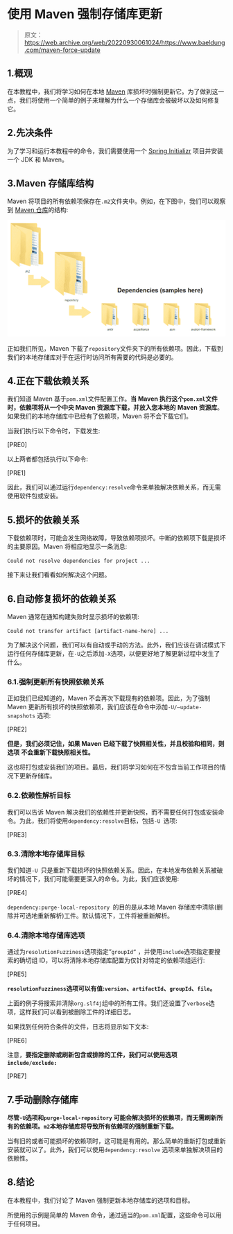 # 使用 Maven 强制存储库更新

> 原文：<https://web.archive.org/web/20220930061024/https://www.baeldung.com/maven-force-update>

## 1.概观

在本教程中，我们将学习如何在本地 [Maven](/web/20220628060751/https://www.baeldung.com/maven) 库损坏时强制更新它。为了做到这一点，我们将使用一个简单的例子来理解为什么一个存储库会被破坏以及如何修复它。

## 2.先决条件

为了学习和运行本教程中的命令，我们需要使用一个 [Spring Initializr](/web/20220628060751/https://www.baeldung.com/spring-boot-custom-starter) 项目并安装一个 JDK 和 Maven。

## 3.Maven 存储库结构

Maven 将项目的所有依赖项保存在`.m2`文件夹中。例如，在下图中，我们可以观察到 [Maven 仓库](/web/20220628060751/https://www.baeldung.com/maven-local-repository)的结构:

[![](img/8b80aa5e814c0446c312f308983827f5.png)](/web/20220628060751/https://www.baeldung.com/wp-content/uploads/2021/07/m2.png)

正如我们所见，Maven 下载了`repository`文件夹下的所有依赖项。因此，下载到我们的本地存储库对于在运行时访问所有需要的代码是必要的。

## 4.正在下载**依赖关系**

我们知道 Maven 基于`pom.xml`文件配置工作。**当 Maven 执行这个`pom.xml`文件时，依赖项将从一个中央 Maven 资源库下载，并放入您本地的** **Maven 资源库**。如果我们的本地存储库中已经有了依赖项，Maven 将不会下载它们。

当我们执行以下命令时，下载发生:

[PRE0]

以上两者都包括执行以下命令:

[PRE1]

因此，我们可以通过运行`dependency:resolve`命令来单独解决依赖关系，而无需使用软件包或安装。

## 5.损坏的**依赖关系**

下载依赖项时，可能会发生网络故障，导致依赖项损坏。中断的依赖项下载是损坏的主要原因。Maven 将相应地显示一条消息:

`Could not resolve dependencies for project ...`

接下来让我们看看如何解决这个问题。

## 6.自动修复损坏的依赖关系

Maven 通常在通知构建失败时显示损坏的依赖项:

`Could not transfer artifact [artifact-name-here] ...`

为了解决这个问题，我们可以有自动或手动的方法。此外，我们应该在调试模式下运行任何存储库更新，在`-U`之后添加`-X`选项，以便更好地了解更新过程中发生了什么。

### 6.1.强制更新所有快照依赖关系

正如我们已经知道的，Maven 不会再次下载现有的依赖项。因此，为了强制 Maven 更新所有损坏的快照依赖项，我们应该在命令中添加`-U/–update-snapshots` 选项:

[PRE2]

**但是，我们必须记住，如果 Maven 已经下载了快照相关性，并且校验和相同，则选项** **不会重新下载快照相关性。**

这也将打包或安装我们的项目。最后，我们将学习如何在不包含当前工作项目的情况下更新存储库。

### 6.2.依赖性解析目标

我们可以告诉 Maven 解决我们的依赖性并更新快照，而不需要任何打包或安装命令。为此，我们将使用`dependency:resolve`目标，包括`-U `选项:

[PRE3]

### 6.3.清除本地存储库目标

我们知道`-U `只是重新下载损坏的快照依赖关系。因此，在本地发布依赖关系被破坏的情况下，我们可能需要更深入的命令。为此，我们应该使用:

[PRE4]

`dependency:purge-local-repository `的目的是从本地 Maven 存储库中清除(删除并可选地重新解析)工件。默认情况下，工件将被重新解析。

### 6.4.清除本地存储库选项

通过为`resolutionFuzziness`选项指定“`groupId”` ，并使用`include`选项指定要搜索的确切组 ID，可以将清除本地存储库配置为仅针对特定的依赖项组运行:

[PRE5]

**`resolutionFuzziness`选项可以有值:`version`、`artifactId`、`groupId`、`file`。**

上面的例子将搜索并清除`org.slf4j`组中的所有工件。我们还设置了`verbose`选项，这样我们可以看到被删除工件的详细日志。

如果找到任何符合条件的文件，日志将显示如下文本:

[PRE6]

注意，**要指定删除或刷新包含或排除的工件，我们可以使用选项`include/exclude:`**

[PRE7]

## 7.手动删除存储库

**尽管`-U`选项和`purge-local-repository` 可能会解决损坏的依赖项，而无需刷新所有的依赖项。`m2`本地存储库将导致所有依赖项的强制重新下载。**

当有旧的或者可能损坏的依赖项时，这可能是有用的。那么简单的重新打包或重新安装就可以了。此外，我们可以使用`dependency:resolve` 选项来单独解决项目的依赖性。

## 8.结论

在本教程中，我们讨论了 Maven 强制更新本地存储库的选项和目标。

所使用的示例是简单的 Maven 命令，通过适当的`pom.xml`配置，这些命令可以用于任何项目。